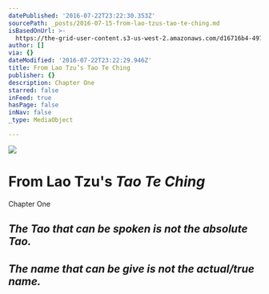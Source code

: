 ```yaml
---
datePublished: '2016-07-22T23:22:30.353Z'
sourcePath: _posts/2016-07-15-from-lao-tzus-tao-te-ching.md
isBasedOnUrl: >-
  https://the-grid-user-content.s3-us-west-2.amazonaws.com/d16716b4-497c-4bd5-941e-ccbe22d84ddf.jpg
author: []
via: {}
dateModified: '2016-07-22T23:22:29.946Z'
title: From Lao Tzu’s Tao Te Ching
publisher: {}
description: Chapter One
starred: false
inFeed: true
hasPage: false
inNav: false
_type: MediaObject

---
```

![](https://the-grid-user-content.s3-us-west-2.amazonaws.com/5f128312-544c-49a1-8502-5a67879bdbc8.jpg)

# From Lao Tzu's _**Tao Te Ching**_

Chapter One

## _The Tao that can be spoken is not the absolute Tao._

## _The name that can be give is not the actual/true name._